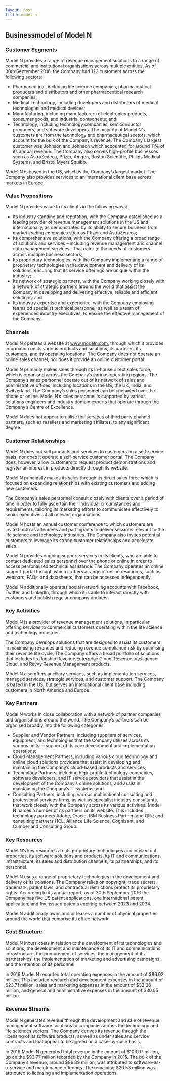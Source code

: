 ```yaml
---
layout: post
title: model-n
---
```


Businessmodel of Model N
-------------------------

### Customer Segments

Model N provides a range of revenue management solutions to a range of commercial and institutional organisations across multiple entities. As of 30th September 2016, the Company had 122 customers across the following sectors:

 * Pharmaceutical, including life science companies, pharmaceutical producers and distributors and other pharmaceutical research companies;
* Medical Technology, including developers and distributors of medical technologies and medical devices;
* Manufacturing, including manufacturers of electronics products, consumer goods, and industrial components; and
* Technology, including technology companies, semiconductor producers, and software developers.
 The majority of Model N’s customers are from the technology and pharmaceutical sectors, which account for the bulk of the Company’s revenue. The Company’s largest customer was Johnson and Johnson which accounted for around 11% of its annual revenue. The Company also serves high-profile businesses such as AstraZeneca, Pfizer, Amgen, Boston Scientific, Philips Medical Systems, and Bristol Myers Squibb.

Model N is based in the US, which is the Company’s largest market. The Company also provides services to an international client base across markets in Europe.

### Value Propositions

Model N provides value to its clients in the following ways:

 * Its industry standing and reputation, with the Company established as a leading provider of revenue management solutions in the US and internationally, as demonstrated by its ability to secure business from market leading companies such as Pfizer and AstraZeneca;
* Its comprehensive solutions, with the Company offering a broad range of solutions and services – including revenue management and channel data management services – that cater to the needs of customers across multiple business sectors;
* Its proprietary technologies, with the Company implementing a range of proprietary technologies in the development and delivery of its solutions, ensuring that its service offerings are unique within the industry;
* Its network of strategic partners, with the Company working closely with a network of strategic partners around the world that assist the Company in developing and delivering effective, reliable and efficient solutions; and
* Its industry expertise and experience, with the Company employing teams od specialist technical personnel, as well as a team of experienced industry executives, to ensure the effective management of the Company.
 ### Channels

Model N operates a website at www.modeln.com, through which it provides information on its various products and solutions, its partners, its customers, and its operating locations. The Company does not operate an online sales channel, nor does it provide an online customer portal.

Model N primarily makes sales through its in-house direct sales force, which is organised across the Company’s various operating regions. The Company’s sales personnel operate out of its network of sales and administrative offices, including locations in the US, the UK, India, and Switzerland. The Company’s sales personnel can be contacted over the phone or online. Model N’s sales personnel is supported by various solutions engineers and industry domain experts that operate through the Company’s Centre of Excellence.

Model N does not appear to utilise the services of third party channel partners, such as resellers and marketing affiliates, to any significant degree.

### Customer Relationships

Model N does not sell products and services to customers on a self-service basis, nor does it operate a self-service customer portal. The Company does, however, allow customers to request product demonstrations and register an interest in products directly through its website.

Model N principally makes its sales through its direct sales force which is focused on expanding relationships with existing customers and adding new customers.

The Company’s sales personnel consult closely with clients over a period of time in order to fully ascertain their individual circumstances and requirements, tailoring its marketing efforts to communicate effectively to senior executives at all relevant organisations.

Model N hosts an annual customer conference to which customers are invited both as attendees and participants to deliver sessions relevant to the life science and technology industries. The Company also invites potential customers to leverage its strong customer relationships and accelerate sales.

Model N provides ongoing support services to its clients, who are able to contact dedicated sales personnel over the phone or online in order to access personalised technical assistance. The Company operates an online support portal through which it offers a range of online resources, such as webinars, FAQs, and datasheets, that can be accessed independently.

Model N additionally operates social networking accounts with Facebook, Twitter, and LinkedIn, through which it is able to interact directly with customers and publish regular company updates.

### Key Activities

Model N is a provider of revenue management solutions, in particular offering services to commercial customers operating within the life science and technology industries.

The Company develops solutions that are designed to assist its customers in maximising revenues and reducing revenue compliance risk by optimising their revenue life cycle. The Company offers a broad portfolio of solutions that includes its flagship Revenue Enterprise Cloud, Revenue Intelligence Cloud, and Revvy Revenue Management products.

Model N also offers ancillary services, such as implementation services, managed services, strategic services, and customer support. The Company is based in the US, but serves an international client base including customers in North America and Europe.

### Key Partners

Model N works in close collaboration with a network of partner companies and organisations around the world. The Company’s partners can be organised broadly into the following categories:

 * Supplier and Vendor Partners, including suppliers of services, equipment, and technologies that the Company utilises across its various units in support of its core development and implementation operations;
* Cloud Management Partners, including various cloud technology and online cloud solutions providers that assist in developing and maintaining the Company’s cloud-based products and services;
* Technology Partners, including high-profile technology companies, software developers, and IT service providers that assist in the development of the Company’s online solutions, and assist in maintaining the Company’s IT systems; and
* Consulting Partners, including various multinational consulting and professional services firms, as well as specialist industry consultants, that work closely with the Company across its various activities.
 Model N names a number of its partners on its website. This includes technology partners Adobe, Oracle, IBM Business Partner, and Qlik; and consulting partners HCL, Alliance Life Science, Cognizant, and Cumberland Consulting Group.

### Key Resources

Model N’s key resources are its proprietary technologies and intellectual properties, its software solutions and products, its IT and communications infrastructure, its sales and distribution channels, its partnerships, and its personnel.

Model N uses a range of proprietary technologies in the development and delivery of its solutions. The Company relies on copyright, trade secrets, trademark, patent laws, and contractual restrictions protect its proprietary rights. According to its annual report, as of 30th September 2016 the Company has five US patent applications, one international patent application, and five issued patents expiring between 2023 and 2034.

Model N additionally owns and or leases a number of physical properties around the world that comprise its office network.

### Cost Structure

Model N incurs costs in relation to the development of its technologies and solutions, the development and maintenance of its IT and communications infrastructure, the procurement of services, the management of its partnerships, the implementation of marketing and advertising campaigns, and the retention of its personnel.

In 2016 Model N recorded total operating expenses in the amount of $86.02 million. This included research and development expenses in the amount of $23.71 million, sales and marketing expenses in the amount of $32.26 million, and general and administrative expenses in the amount of $30.05 million.

### Revenue Streams

Model N generates revenue through the development and sale of revenue management software solutions to companies across the technology and life sciences sectors. The Company derives its revenue through the licensing of its software products, as well as under sales and service contracts and that appear to be agreed on a case-by-case basis.

In 2016 Model N generated total revenue in the amount of $106.97 million, up on the $93.77 million recorded by the Company in 2015. The bulk of the Company’s revenue, around $86.39 million, was attributed to software-as-a-service and maintenance offerings. The remaining $20.58 million was attributed to licensing and implementation operations.

